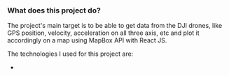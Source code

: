### What does this project do? 

The project's main target is to be able to get data from the DJI drones, like GPS position, velocity, acceleration on all three axis, etc and plot it accordingly on a map using MapBox API with React JS.

The technologies I used for this project are:

* 
